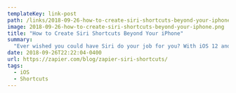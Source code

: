```yaml
---
templateKey: link-post
path: /links/2018-09-26-how-to-create-siri-shortcuts-beyond-your-iphone
image: 2018-09-26-how-to-create-siri-shortcuts-beyond-your-iphone.png
title: "How to Create Siri Shortcuts Beyond Your iPhone"
summary:
  "Ever wished you could have Siri do your job for you? With iOS 12 and the new Shortcuts app, you can finally customize Siri. Set up a workflow, then tell Siri what to do, and it can send emails and save contacts and more for you automatically."
date: 2018-09-26T22:22:04-0400
url: https://zapier.com/blog/zapier-siri-shortcuts/
tags:
  - iOS
  - Shortcuts
---
```

